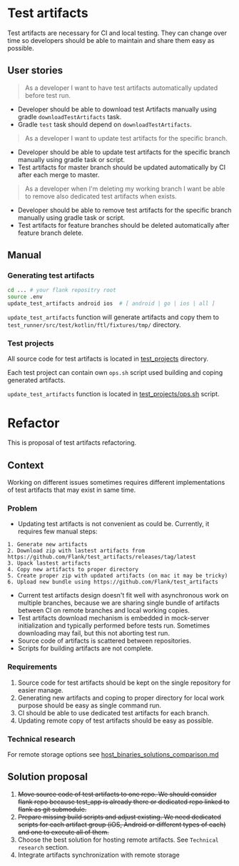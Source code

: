 # Test artifacts
Test artifacts are necessary for CI and local testing. 
They can change over time so developers should be able to maintain and share them easy as possible. 

## User stories 
> As a developer I want to have test artifacts automatically updated before test run.

* Developer should be able to download test Artifacts manually using gradle `downloadTestArtifacts` task. 
* Gradle `test` task should depend on `downloadTestArtifacts`.

> As a developer I want to update test artifacts for the specific branch.

* Developer should be able to update test artifacts for the specific branch manually using gradle task or script.
* Test artifacts for master branch should be updated automatically by CI after each merge to master.

> As a developer when I'm deleting my working branch I want be able to remove also dedicated test artifacts when exists.

* Developer should be able to remove test artifacts for the specific branch manually using gradle task or script.
* Test artifacts for feature branches should be deleted automatically after feature branch delete.


## Manual

### Generating test artifacts
```bash
cd ... # your flank repositry root
source .env
update_test_artifacts android ios  # [ android | go | ios | all ]
```
`update_test_artifacts` function will generate artifacts and copy them to `test_runner/src/test/kotlin/ftl/fixtures/tmp/` directory.

### Test projects
All source code for test artifacts is located in [test_projects](../test_projects/) directory.

Each test project can contain own `ops.sh` script used building and coping generated artifacts.

`update_test_artifacts` function is located in [test_projects/ops.sh](../test_projects/ops.sh) script.

# Refactor
This is proposal of test artifacts refactoring.

## Context 
Working on different issues sometimes requires different implementations of test artifacts that may exist in same time.

### Problem
- Updating test artifacts is not convenient as could be. Currently, it requires few manual steps:
```
1. Generate new artifacts
2. Download zip with lastest artifacts from https://github.com/Flank/test_artifacts/releases/tag/latest
3. Upack lastest artifacts
4. Copy new artifacts to proper directory
5. Create proper zip with updated artifacts (on mac it may be tricky) 
6. Upload new bundle using https://github.com/Flank/test_artifacts
```
- Current test artifacts design doesn't fit well with asynchronous work on multiple branches, 
because we are sharing single bundle of artifacts between CI on remote branches and local working copies.
- Test artifacts download mechanism is embedded in mock-server initialization and typically performed before tests run. 
Sometimes downloading may fail, but this not aborting test run.
- Source code of artifacts is scattered between repositories.
- Scripts for building artifacts are not complete.


### Requirements
1. Source code for test artifacts should be kept on the single repository for easier manage. 
2. Generating new artifacts and coping to proper directory for local work purpose should be easy as single command run.
3. CI should be able to use dedicated test artifacts for each branch.
4. Updating remote copy of test artifacts should be easy as possible.

### Technical research
For remote storage options see [host_binaries_solutions_comparison.md](./host_binaries_solutions_comparison.md)

## Solution proposal
1. ~~Move source code of test artifacts to one repo. 
We should consider flank repo because test_app is already there or dedicated repo linked to flank as git submodule.~~
2. ~~Prepare missing build scripts and adjust existing.
We need dedicated scripts for each artifact group (iOS, Android or different types of each) and one to execute all of them.~~
3. Choose the best solution for hosting remote artifacts. See `Technical research` section.
4. Integrate artifacts synchronization with remote storage
